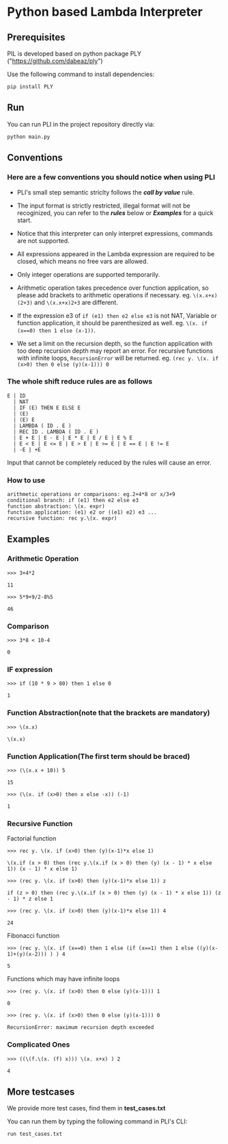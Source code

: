# Python based Lambda Interpreter

## Prerequisites

PIL is developed based on python package PLY ("https://github.com/dabeaz/ply")

Use the following command to install dependencies:

`pip install PLY`

## Run

You can run PLI in the project repository directly via:

`python main.py`

## Conventions

### Here are a few conventions you should notice when using PLI

- PLI's small step semantic striclty follows the **_call by value_** rule.

- The input format is strictly restricted, illegal format will not be recoginized, you can refer to the **_rules_** below or **_Examples_** for a quick start.

- Notice that this interpreter can only interpret expressions, commands are not supported.

- All expressions appeared in the Lambda expression are required to be closed, which means no free vars are allowed.

- Only integer operations are supported temporarily.

- Arithmetic operation takes precedence over function application, so please add brackets to arithmetic operations if necessary. eg. `\(x.x+x)(2+3)` and `\(x.x+x)2+3` are different.

- If the expression e3 of `if (e1) then e2 else e3` is not NAT, Variable or function application, it should be parenthesized as well. eg. `\(x. if (x==0) then 1 else (x-1))`.

- We set a limit on the recursion depth, so the function application with too deep recursion depth may report an error. For recursive functions with infinite loops, `RecursionError` will be returned. eg. `(rec y. \(x. if (x>0) then 0 else (y)(x-1))) 0`

### The whole shift reduce rules are as follows

```
E | ID
  | NAT
  | IF (E) THEN E ELSE E
  | (E)
  | (E) E
  | LAMBDA ( ID . E )
  | REC ID . LAMBDA ( ID . E )
  | E + E | E - E | E * E | E / E | E % E
  | E < E | E <= E | E > E | E >= E | E == E | E != E
  | -E | +E
```

Input that cannot be completely reduced by the rules will cause an error.

### How to use

```
arithmetic operations or comparisons: eg.2+4*8 or x/3+9
conditional branch: if (e1) then e2 else e3
function abstraction: \(x. expr)
function application: (e1) e2 or ((e1) e2) e3 ...
recursive function: rec y.\(x. expr)
```

## Examples

### Arithmetic Operation

`>>> 3+4*2`

`11`

`>>> 5*9+9/2-8%5`

`46`

### Comparison

`>>> 3*8 < 10-4`

`0`

### IF expression

`>>> if (10 * 9 > 80) then 1 else 0`

`1`

### Function Abstraction(note that the brackets are mandatory)

`>>> \(x.x)`

`\(x.x)`

### Function Application(The first term should be braced)

`>>> (\(x.x + 10)) 5`

`15`

`>>> (\(x. if (x>0) then x else -x)) (-1)`

`1`

### Recursive Function

Factorial function

`>>> rec y. \(x. if (x>0) then (y)(x-1)*x else 1)`

`\(x.if (x > 0) then (rec y.\(x.if (x > 0) then (y) (x - 1) * x else 1)) (x - 1) * x else 1)`

`>>> (rec y. \(x. if (x>0) then (y)(x-1)*x else 1)) z`

`if (z > 0) then (rec y.\(x.if (x > 0) then (y) (x - 1) * x else 1)) (z - 1) * z else 1`

`>>> (rec y. \(x. if (x>0) then (y)(x-1)*x else 1)) 4`

`24`

Fibonacci function

`>>> (rec y. \(x. if (x==0) then 1 else (if (x==1) then 1 else ((y)(x-1)+(y)(x-2))) ) ) 4`

`5`

Functions which may have infinite loops

`>>> (rec y. \(x. if (x>0) then 0 else (y)(x-1))) 1`

`0`

`>>> (rec y. \(x. if (x>0) then 0 else (y)(x-1))) 0`

`RecursionError: maximum recursion depth exceeded`

### Complicated Ones

`>>> ((\(f.\(x. (f) x))) \(x. x+x) ) 2`

`4`

## More testcases

We provide more test cases, find them in **test_cases.txt**

You can run them by typing the following command in PLI's CLI:

`run test_cases.txt`
